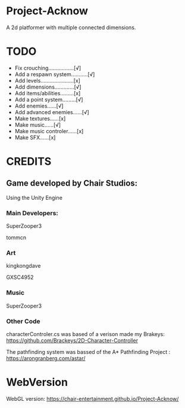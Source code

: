 # Project-Acknow

A 2d platformer with multiple connected dimensions.

# TODO
- Fix crouching.................[√]
- Add a respawn system...….....[√]
- Add levels......................[x]
- Add dimensions.............[√]
- Add items/abilities.........[x]
- Add a point system.........[√]
- Add enemies......[√]
- Add advanced enemies......[√]
- Make textures......[x]
- Make music......[√]
- Make music controler......[x]
- Make SFX......[x]

# CREDITS

## Game developed by Chair Studios:

Using the Unity Engine

### Main Developers: 

SuperZooper3

tommcn

### Art

kingkongdave

GXSC4952

### Music

SuperZooper3

### Other Code

characterControler.cs was based of a verison made my Brakeys: https://github.com/Brackeys/2D-Character-Controller

The pathfinding system was bassed of the A* Pathfinding Project : https://arongranberg.com/astar/

# WebVersion

WebGL version: https://chair-entertainment.github.io/Project-Acknow/












